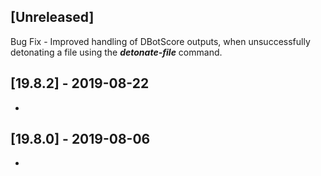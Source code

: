 ## [Unreleased]
Bug Fix - Improved handling of DBotScore outputs, when unsuccessfully detonating a file using the ***detonate-file*** command.

## [19.8.2] - 2019-08-22
-

## [19.8.0] - 2019-08-06
-
